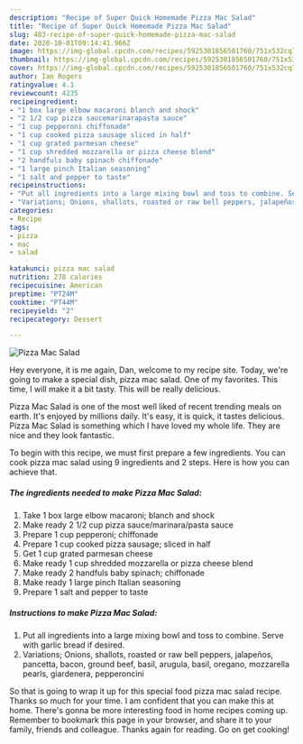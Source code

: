 ```yaml
---
description: "Recipe of Super Quick Homemade Pizza Mac Salad"
title: "Recipe of Super Quick Homemade Pizza Mac Salad"
slug: 483-recipe-of-super-quick-homemade-pizza-mac-salad
date: 2020-10-01T09:14:41.966Z
image: https://img-global.cpcdn.com/recipes/5925301856501760/751x532cq70/pizza-mac-salad-recipe-main-photo.jpg
thumbnail: https://img-global.cpcdn.com/recipes/5925301856501760/751x532cq70/pizza-mac-salad-recipe-main-photo.jpg
cover: https://img-global.cpcdn.com/recipes/5925301856501760/751x532cq70/pizza-mac-salad-recipe-main-photo.jpg
author: Ian Rogers
ratingvalue: 4.1
reviewcount: 4235
recipeingredient:
- "1 box large elbow macaroni blanch and shock"
- "2 1/2 cup pizza saucemarinarapasta sauce"
- "1 cup pepperoni chiffonade"
- "1 cup cooked pizza sausage sliced in half"
- "1 cup grated parmesan cheese"
- "1 cup shredded mozzarella or pizza cheese blend"
- "2 handfuls baby spinach chiffonade"
- "1 large pinch Italian seasoning"
- "1 salt and pepper to taste"
recipeinstructions:
- "Put all ingredients into a large mixing bowl and toss to combine. Serve with garlic bread if desired."
- "Variations; Onions, shallots, roasted or raw bell peppers, jalapeños, pancetta, bacon, ground beef, basil, arugula, basil, oregano, mozzarella pearls, giardenera, pepperoncini"
categories:
- Recipe
tags:
- pizza
- mac
- salad

katakunci: pizza mac salad 
nutrition: 278 calories
recipecuisine: American
preptime: "PT24M"
cooktime: "PT44M"
recipeyield: "2"
recipecategory: Dessert

---
```



![Pizza Mac Salad](https://img-global.cpcdn.com/recipes/5925301856501760/751x532cq70/pizza-mac-salad-recipe-main-photo.jpg)

Hey everyone, it is me again, Dan, welcome to my recipe site. Today, we're going to make a special dish, pizza mac salad. One of my favorites. This time, I will make it a bit tasty. This will be really delicious.

Pizza Mac Salad is one of the most well liked of recent trending meals on earth. It's enjoyed by millions daily. It's easy, it is quick, it tastes delicious. Pizza Mac Salad is something which I have loved my whole life. They are nice and they look fantastic.




To begin with this recipe, we must first prepare a few ingredients. You can cook pizza mac salad using 9 ingredients and 2 steps. Here is how you can achieve that.

<!--inarticleads1-->

##### The ingredients needed to make Pizza Mac Salad:

1. Take 1 box large elbow macaroni; blanch and shock
1. Make ready 2 1/2 cup pizza sauce/marinara/pasta sauce
1. Prepare 1 cup pepperoni; chiffonade
1. Prepare 1 cup cooked pizza sausage; sliced in half
1. Get 1 cup grated parmesan cheese
1. Make ready 1 cup shredded mozzarella or pizza cheese blend
1. Make ready 2 handfuls baby spinach; chiffonade
1. Make ready 1 large pinch Italian seasoning
1. Prepare 1 salt and pepper to taste




<!--inarticleads2-->

##### Instructions to make Pizza Mac Salad:

1. Put all ingredients into a large mixing bowl and toss to combine. Serve with garlic bread if desired.
1. Variations; Onions, shallots, roasted or raw bell peppers, jalapeños, pancetta, bacon, ground beef, basil, arugula, basil, oregano, mozzarella pearls, giardenera, pepperoncini




So that is going to wrap it up for this special food pizza mac salad recipe. Thanks so much for your time. I am confident that you can make this at home. There's gonna be more interesting food in home recipes coming up. Remember to bookmark this page in your browser, and share it to your family, friends and colleague. Thanks again for reading. Go on get cooking!

